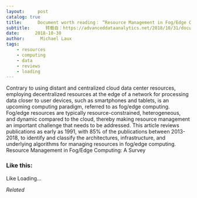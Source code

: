 ```yaml
---
layout:     post
catalog: true
title:      Document worth reading： “Resource Management in Fog/Edge Computing： A Survey”
subtitle:      转载自：https://advanceddataanalytics.net/2018/10/31/document-worth-reading-resource-management-in-fog-edge-computing-a-survey/
date:      2018-10-30
author:      Michael Laux
tags:
    - resources
    - computing
    - data
    - reviews
    - loading
---
```


Contrary to using distant and centralized cloud data center resources, employing decentralized resources at the edge of a network for processing data closer to user devices, such as smartphones and tablets, is an upcoming computing paradigm, referred to as fog/edge computing. Fog/edge resources are typically resource-constrained, heterogeneous, and dynamic compared to the cloud, thereby making resource management an important challenge that needs to be addressed. This article reviews publications as early as 1991, with 85% of the publications between 2013-2018, to identify and classify the architectures, infrastructure, and underlying algorithms for managing resources in fog/edge computing. Resource Management in Fog/Edge Computing: A Survey





### Like this:

Like Loading...


*Related*

